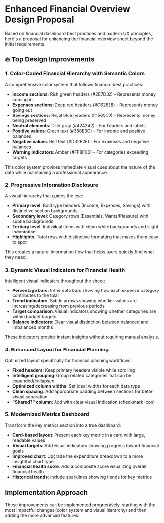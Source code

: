 # Enhanced Financial Overview Design Proposal

Based on financial dashboard best practices and modern UX principles, here's a proposal for enhancing the financial overview sheet beyond the initial requirements.

## 🔥 Top Design Improvements

### 1. Color-Coded Financial Hierarchy with Semantic Colors

A comprehensive color system that follows financial best practices:

- **Income sections**: Rich green headers (#2E7D32) - Represents money coming in
- **Expenses sections**: Deep red headers (#C62828) - Represents money going out
- **Savings sections**: Royal blue headers (#1565C0) - Represents money being preserved
- **Neutral elements**: Dark gray (#424242) - For headers and labels
- **Positive values**: Green text (#388E3C) - For income and positive balances
- **Negative values**: Red text (#D32F2F) - For expenses and negative balances
- **Warning indicators**: Amber (#FF8F00) - For categories exceeding targets

This color system provides immediate visual cues about the nature of the data while maintaining a professional appearance.

### 2. Progressive Information Disclosure

A visual hierarchy that guides the eye:

- **Primary level**: Bold type headers (Income, Expenses, Savings) with distinctive section backgrounds
- **Secondary level**: Category rows (Essentials, Wants/Pleasure) with subtle backgrounds
- **Tertiary level**: Individual items with clean white backgrounds and slight indentation
- **Highlights**: Total rows with distinctive formatting that makes them easy to spot

This creates a natural information flow that helps users quickly find what they need.

### 3. Dynamic Visual Indicators for Financial Health

Intelligent visual indicators throughout the sheet:

- **Percentage bars**: Inline data bars showing how each expense category contributes to the total
- **Trend indicators**: Subtle arrows showing whether values are increasing/decreasing from previous periods
- **Target comparison**: Visual indicators showing whether categories are within budget targets
- **Balance indicators**: Clear visual distinction between balanced and imbalanced months

These indicators provide instant insights without requiring manual analysis.

### 4. Enhanced Layout for Financial Planning

Optimized layout specifically for financial planning workflows:

- **Fixed headers**: Keep primary headers visible while scrolling
- **Intelligent grouping**: Group related categories that can be expanded/collapsed
- **Optimized column widths**: Set ideal widths for each data type
- **Clean spacing**: Add appropriate padding between sections for better visual separation
- **"Shared?" column**: Add with clear visual indication (checkmark icon)

### 5. Modernized Metrics Dashboard

Transform the key metrics section into a true dashboard:

- **Card-based layout**: Present each key metric in a card with large, readable values
- **Visual targets**: Add visual indicators showing progress toward financial goals
- **Improved chart**: Upgrade the expenditure breakdown to a more insightful chart type
- **Financial health score**: Add a composite score visualizing overall financial health
- **Historical trends**: Include sparklines showing trends for key metrics

## Implementation Approach

These improvements can be implemented progressively, starting with the most impactful changes (color system and visual hierarchy) and then adding the more advanced features.
